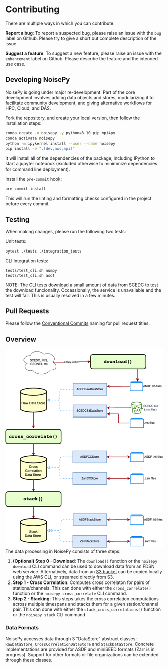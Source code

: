 # Contributing

There are multiple ways in which you can contribute:

**Report a bug**: To report a suspected bug, please raise an issue with the ```bug``` label on Github. Please try to give a short but complete description of the issue.

**Suggest a feature**: To suggest a new feature, please raise an issue with the ```enhancement``` label on Github. Please describe the feature and the intended use case.

## Developing NoisePy

NoisePy is going under major re-development. Part of the core development involves adding data objects and stores, modularizing it to facilitate community development, and giving alternative workflows for HPC, Cloud, and DAS.

Fork the repository, and create your local version, then follow the installation steps:
```bash
conda create -n noisepy -y python=3.10 pip mpi4py
conda activate noisepy
python -m ipykernel install --user --name noisepy
pip install -e ".[dev,aws,mpi]"
```
It will install all of the dependencies of the package, including IPython to start a jupyter notebook (excluded otherwise to minimmize dependencies for command line deployment).

Install the `pre-commit` hook:
```bash
pre-commit install
```
This will run the linting and formatting checks configured in the project before every commit.

## Testing

When making changes, please run the following two tests:

Unit tests:
```
pytest ./tests ./integration_tests
```

CLI Integration tests:
```
tests/test_cli.sh numpy
tests/test_cli.sh asdf
```

NOTE: The CLI tests download a small amount of data from SCEDC to test the download funcionality. Occassionally, the service
is unavailable and the test will fail. This is usually resolved in a few minutes.

## Pull Requests

Please follow the [Conventional Commits](https://github.com/uw-ssec/rse-guidelines/blob/main/fundamentals/conventional-commits.md) naming for pull request titles.

## Overview

<img src="./docs_old/figures/data_flow.png">
The data processing in NoisePy consists of three steps:

1. **(Optional) Step 0 - Download**: The `download()` function or the `noisepy download` CLI command can be
used to download data from an FDSN web service. Alternatively, data from an [S3 bucket](https://s3.console.aws.amazon.com/s3/buckets/scedc-pds) can be copied locally using the AWS CLI, or streamed directly from S3.
2. **Step 1 - Cross Correlation**: Computes cross correlaton for pairs of stations/channels. This can done with either the `cross_correlate()` function or the `noisepy cross_correlate` CLI command.
3. **Step 2 - Stacking**: This steps takes the cross correlation computations across multiple timespans and stacks them for a given station/channel pair. This can done with either the `stack_cross_correlations()` function or the `noisepy stack` CLI command.

### Data Formats

NoisePy accesses data through 3 "DataStore" abstract classes: `RawDataStore`, `CrossCorrelationDataStore` and `StackDataStore`. Concrete implementations are provided for ASDF and miniSEED formats (Zarr is in progress). Support for other formats or file organizations can be extended through these classes.
